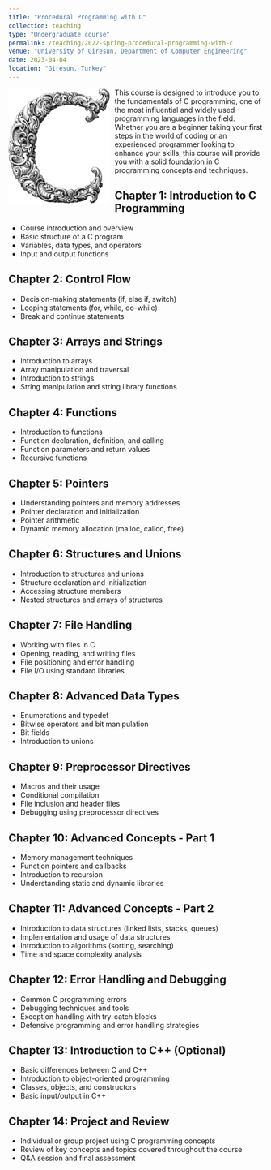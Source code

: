 ```yaml
---
title: "Procedural Programming with C"
collection: teaching
type: "Undergraduate course"
permalink: /teaching/2022-spring-procedural-programming-with-c
venue: "University of Giresun, Department of Computer Engineering"
date: 2023-04-04
location: "Giresun, Turkey"
---
```


<img align="left" width="200" alt="procedural programming with c" src="/images/teaching/procedural-programming-with-c.png" style="float: left; margin-right: 10px;"> This course is designed to introduce you to the fundamentals of C programming, one of the most influential and widely used programming languages in the field. Whether you are a beginner taking your first steps in the world of coding or an experienced programmer looking to enhance your skills, this course will provide you with a solid foundation in C programming concepts and techniques.  

Chapter 1: Introduction to C Programming
-----

* Course introduction and overview
* Basic structure of a C program
* Variables, data types, and operators
* Input and output functions

Chapter 2: Control Flow
-----

* Decision-making statements (if, else if, switch)
* Looping statements (for, while, do-while)
* Break and continue statements

Chapter 3: Arrays and Strings
-----

* Introduction to arrays
* Array manipulation and traversal
* Introduction to strings
* String manipulation and string library functions

Chapter 4: Functions
-----

* Introduction to functions
* Function declaration, definition, and calling
* Function parameters and return values
* Recursive functions

Chapter 5: Pointers
-----

* Understanding pointers and memory addresses
* Pointer declaration and initialization
* Pointer arithmetic
* Dynamic memory allocation (malloc, calloc, free)

Chapter 6: Structures and Unions
-----

* Introduction to structures and unions
* Structure declaration and initialization
* Accessing structure members
* Nested structures and arrays of structures

Chapter 7: File Handling
-----

* Working with files in C
* Opening, reading, and writing files
* File positioning and error handling
* File I/O using standard libraries

Chapter 8: Advanced Data Types
-----

* Enumerations and typedef
* Bitwise operators and bit manipulation
* Bit fields
* Introduction to unions

Chapter 9: Preprocessor Directives
-----

* Macros and their usage
* Conditional compilation
* File inclusion and header files
* Debugging using preprocessor directives

Chapter 10: Advanced Concepts - Part 1
-----

* Memory management techniques
* Function pointers and callbacks
* Introduction to recursion
* Understanding static and dynamic libraries

Chapter 11: Advanced Concepts - Part 2
-----

* Introduction to data structures (linked lists, stacks, queues)
* Implementation and usage of data structures
* Introduction to algorithms (sorting, searching)
* Time and space complexity analysis

Chapter 12: Error Handling and Debugging
-----

* Common C programming errors
* Debugging techniques and tools
* Exception handling with try-catch blocks
* Defensive programming and error handling strategies

Chapter 13: Introduction to C++ (Optional)
-----

* Basic differences between C and C++
* Introduction to object-oriented programming
* Classes, objects, and constructors
* Basic input/output in C++

Chapter 14: Project and Review
-----

* Individual or group project using C programming concepts
* Review of key concepts and topics covered throughout the course
* Q&A session and final assessment
